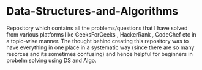 # Data-Structures-and-Algorithms
Repository which contains all the problems/questions that I have solved from various platforms like GeeksForGeeks , HackerRank , CodeChef etc in a topic-wise manner. The thought behind creating this repository was to have everything in one place in a systematic way (since there are so many resorces and its sometimes confusing) and hence helpful for beginners in probelm solving using DS and Algo. 
